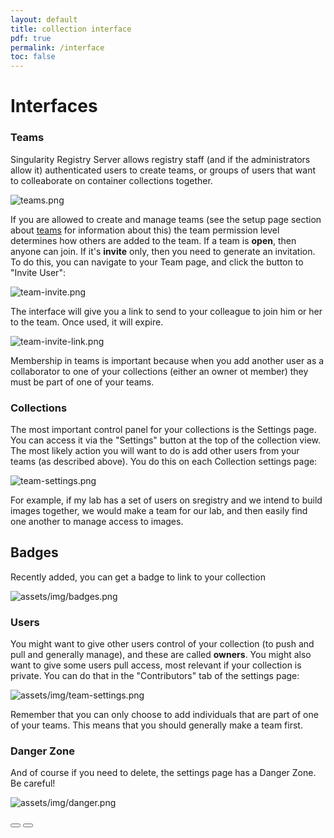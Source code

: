 ```yaml
---
layout: default
title: collection interface
pdf: true
permalink: /interface
toc: false
---
```


# Interfaces

### Teams
Singularity Registry Server allows registry staff (and if the administrators allow it) authenticated users to create teams, or groups of users that want to colleaborate on container collections together.

![teams.png](assets/img/teams.png)

If you are allowed to create and manage teams (see the setup page section about [teams](/sregistry/setup#teams) for information about this) the team permission level determines how others are added to the team.  If a team is **open**, then anyone can join. If it's **invite** only, then you need to generate an invitation. To do this, you can navigate to your Team page, and click the button to "Invite User":

![team-invite.png](assets/img/team-invite.png)

The interface will give you a link to send to your colleague to join him or her to the team. Once used, it will expire.

![team-invite-link.png](assets/img/team-invite-link.png)

Membership in teams is important because when you add another user as a collaborator to one of your collections (either an owner ot member) they must be part of one of your teams.


### Collections 
The most important control panel for your collections is the Settings page. You can access it via the "Settings" button at the top of the collection view. The most likely action you will want to do is add other users from your teams (as described above). You do this on each Collection settings page:

![team-settings.png](assets/img/team-settings.png)

For example, if my lab has a set of users on sregistry and we intend to build images together, we would make a team for our lab, and then easily find one another to manage access to images.



## Badges
Recently added, you can get a badge to link to your collection

![assets/img/badges.png](assets/img/badges.png)

### Users
You might want to give other users control of your collection (to push and pull and generally manage), and these are called **owners**. You might also want to give some users pull access, most relevant if your collection is private. You can do that in the "Contributors" tab of the settings page:

![assets/img/team-settings.png](assets/img/team-settings.png)

Remember that you can only choose to add individuals that are part of one of your teams. This means that you should generally make a team first.

### Danger Zone
And of course if you need to delete, the settings page has a Danger Zone. Be careful!

![assets/img/danger.png](assets/img/danger.png)

<div>
    <a href="/sregistry/setup"><button class="previous-button btn btn-primary"><i class="fa fa-chevron-left"></i> </button></a>
    <a href="/sregistry/client"><button class="next-button btn btn-primary"><i class="fa fa-chevron-right"></i> </button></a>
</div><br>
